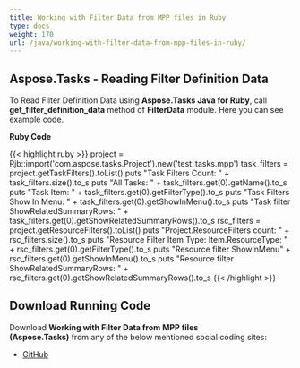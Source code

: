 ```yaml
---
title: Working with Filter Data from MPP files in Ruby
type: docs
weight: 170
url: /java/working-with-filter-data-from-mpp-files-in-ruby/
---
```


## **Aspose.Tasks - Reading Filter Definition Data**
To Read Filter Definition Data using **Aspose.Tasks Java for Ruby**, call **get_filter_definition_data** method of **FilterData** module. Here you can see example code.

**Ruby Code**

{{< highlight ruby >}}
project = Rjb::import('com.aspose.tasks.Project').new('test_tasks.mpp')
task_filters = project.getTaskFilters().toList()
puts "Task Filters Count: " + task_filters.size().to_s
puts "All Tasks: " + task_filters.get(0).getName().to_s
puts "Task Item: " + task_filters.get(0).getFilterType().to_s
puts "Task Filters Show In Menu: " + task_filters.get(0).getShowInMenu().to_s
puts "Task filter ShowRelatedSummaryRows: "  + task_filters.get(0).getShowRelatedSummaryRows().to_s
rsc_filters = project.getResourceFilters().toList()
puts "Project.ResourceFilters count: " +  rsc_filters.size().to_s
puts "Resource Filter Item Type: Item.ResourceType: "  + rsc_filters.get(0).getFilterType().to_s
puts "Resource filter ShowInMenu"  + rsc_filters.get(0).getShowInMenu().to_s
puts "Resource filter ShowRelatedSummaryRows: " + rsc_filters.get(0).getShowRelatedSummaryRows().to_s
{{< /highlight >}}

## **Download Running Code**
Download **Working with Filter Data from MPP files (Aspose.Tasks)** from any of the below mentioned social coding sites:

- [GitHub](https://github.com/aspose-tasks/Aspose.Tasks-for-Java/blob/master/Plugins/Aspose_Tasks_Java_for_Ruby/lib/asposetasksjava/Projects/filterdata.rb)
